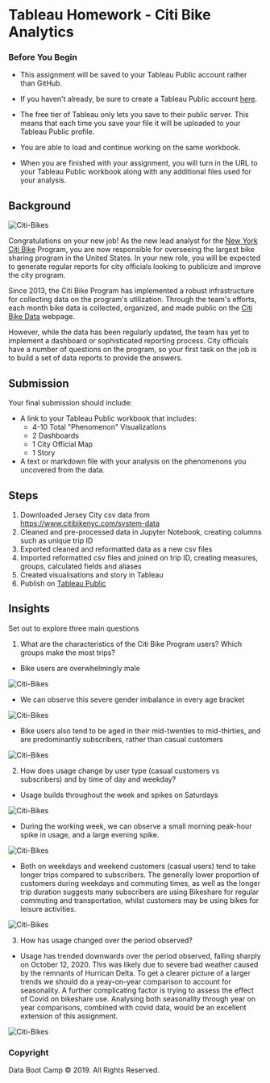 # Tableau Homework - Citi Bike Analytics

### Before You Begin

* This assignment will be saved to your Tableau Public account rather than GitHub. 

* If you haven't already, be sure to create a Tableau Public account [here](https://public.tableau.com/s/).

* The free tier of Tableau only lets you save to their public server. This means that each time you save your file it will be uploaded to your Tableau Public profile. 

* You are able to load and continue working on the same workbook.

* When you are finished with your assignment, you will turn in the URL to your Tableau Public workbook along with any additional files used for your analysis. 

## Background

![Citi-Bikes](Images/citi-bike-station-bikes.jpg)

Congratulations on your new job! As the new lead analyst for the [New York Citi Bike](https://en.wikipedia.org/wiki/Citi_Bike) Program, you are now responsible for overseeing the largest bike sharing program in the United States. In your new role, you will be expected to generate regular reports for city officials looking to publicize and improve the city program.

Since 2013, the Citi Bike Program has implemented a robust infrastructure for collecting data on the program's utilization. Through the team's efforts, each month bike data is collected, organized, and made public on the [Citi Bike Data](https://www.citibikenyc.com/system-data) webpage.

However, while the data has been regularly updated, the team has yet to implement a dashboard or sophisticated reporting process. City officials have a number of questions on the program, so your first task on the job is to build a set of data reports to provide the answers.

## Submission 

Your final submission should include:

* A link to your Tableau Public workbook that includes: 
  * 4-10 Total "Phenomenon" Visualizations 
  * 2 Dashboards
  * 1 City Official Map
  * 1 Story 
* A text or markdown file with your analysis on the phenomenons you uncovered from the data.

## Steps
1. Downloaded Jersey City csv data from https://www.citibikenyc.com/system-data
2. Cleaned and pre-processed data in Jupyter Notebook, creating columns such as unique trip ID
3. Exported cleaned and reformatted data as a new csv files
4. Imported reformatted csv files and joined on trip ID, creating measures, groups, calculated fields and aliases
5. Created visualisations and story in Tableau
6. Publish on [Tableau Public](https://public.tableau.com/profile/laurie4922#!/vizhome/NJ_tableau_workbook1_3/NJ_Bike_Use)

## Insights
Set out to explore three main questions
1. What are the characteristics of the Citi Bike Program users? Which groups make the most trips?

* Bike users are overwhelmingly male

![Citi-Bikes](Images/gender_breakdown.PNG)

* We can observe this severe gender imbalance in every age bracket

![Citi-Bikes](Images/age_gender.PNG)

* Bike users also tend to be aged in their mid-twenties to mid-thirties, and are predominantly subscribers, rather than casual customers

![Citi-Bikes](Images/user_gender_age.PNG)

2. How does usage change by user type (casual customers vs subscribers) and by time of day and weekday?

* Usage builds throughout the week and spikes on Saturdays

![Citi-Bikes](Images/user_type_and_weekday.PNG)

* During the working week, we can observe a small morning peak-hour spike in usage, and a large evening spike.

![Citi-Bikes](Images/peak_hour.PNG)

* Both on weekdays and weekend customers (casual users) tend to take longer trips compared to subscribers.
The generally lower proportion of customers during weekdays and commuting times, as well as the longer trip duration suggests 
many subscribers are using Bikeshare for regular commuting and transportation, whilst customers may be using bikes for leisure activities.

![Citi-Bikes](Images/trip_duration.PNG)

3. How has usage changed over the period observed?

* Usage has trended downwards over the period observed, falling sharply on October 12, 2020. This was likely due to severe bad weather caused by the remnants of Hurrican Delta. 
To get a clearer picture of a larger trends we should do a yeay-on-year comparison to account for seasonality. A further complicating factor is trying to assess the effect of Covid on bikeshare use. Analysing both seasonality through year on year comparisons, combined with covid data, would be an excellent extension of this assignment.

![Citi-Bikes](Images/month_trend.PNG)



### Copyright

Data Boot Camp © 2019. All Rights Reserved.
